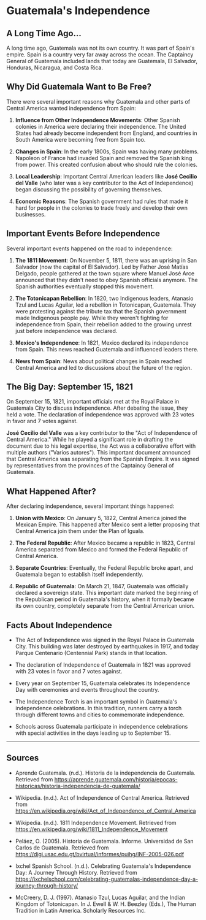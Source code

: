 # Guatemala's Independence

## A Long Time Ago...

A long time ago, Guatemala was not its own country. It was part of Spain's empire. Spain is a country very far away across the ocean. The Captaincy General of Guatemala included lands that today are Guatemala, El Salvador, Honduras, Nicaragua, and Costa Rica.

## Why Did Guatemala Want to Be Free?

There were several important reasons why Guatemala and other parts of Central America wanted independence from Spain:

1. **Influence from Other Independence Movements**: Other Spanish colonies in America were declaring their independence. The United States had already become independent from England, and countries in South America were becoming free from Spain too.

2. **Changes in Spain**: In the early 1800s, Spain was having many problems. Napoleon of France had invaded Spain and removed the Spanish king from power. This created confusion about who should rule the colonies.

3. **Local Leadership**: Important Central American leaders like **José Cecilio del Valle** (who later was a key contributor to the Act of Independence) began discussing the possibility of governing themselves.

4. **Economic Reasons**: The Spanish government had rules that made it hard for people in the colonies to trade freely and develop their own businesses.

## Important Events Before Independence

Several important events happened on the road to independence:

1. **The 1811 Movement**: On November 5, 1811, there was an uprising in San Salvador (now the capital of El Salvador). Led by Father José Matías Delgado, people gathered at the town square where Manuel José Arce announced that they didn't need to obey Spanish officials anymore. The Spanish authorities eventually stopped this movement.

2. **The Totonicapan Rebellion**: In 1820, two Indigenous leaders, Atanasio Tzul and Lucas Aguilar, led a rebellion in Totonicapan, Guatemala. They were protesting against the tribute tax that the Spanish government made Indigenous people pay. While they weren't fighting for independence from Spain, their rebellion added to the growing unrest just before independence was declared.

3. **Mexico's Independence**: In 1821, Mexico declared its independence from Spain. This news reached Guatemala and influenced leaders there.

4. **News from Spain**: News about political changes in Spain reached Central America and led to discussions about the future of the region.

## The Big Day: September 15, 1821

On September 15, 1821, important officials met at the Royal Palace in Guatemala City to discuss independence. After debating the issue, they held a vote. The declaration of independence was approved with 23 votes in favor and 7 votes against.

**José Cecilio del Valle** was a key contributor to the "Act of Independence of Central America." While he played a significant role in drafting the document due to his legal expertise, the Act was a collaborative effort with multiple authors ("Varios autores"). This important document announced that Central America was separating from the Spanish Empire. It was signed by representatives from the provinces of the Captaincy General of Guatemala.

## What Happened After?

After declaring independence, several important things happened:

1. **Union with Mexico**: On January 5, 1822, Central America joined the Mexican Empire. This happened after Mexico sent a letter proposing that Central America join them under the Plan of Iguala.

2. **The Federal Republic**: After Mexico became a republic in 1823, Central America separated from Mexico and formed the Federal Republic of Central America.

3. **Separate Countries**: Eventually, the Federal Republic broke apart, and Guatemala began to establish itself independently.

4. **Republic of Guatemala**: On March 21, 1847, Guatemala was officially declared a sovereign state. This important date marked the beginning of the Republican period in Guatemala's history, when it formally became its own country, completely separate from the Central American union.

## Facts About Independence

* The Act of Independence was signed in the Royal Palace in Guatemala City. This building was later destroyed by earthquakes in 1917, and today Parque Centenario (Centennial Park) stands in that location.

* The declaration of Independence of Guatemala in 1821 was approved with 23 votes in favor and 7 votes against.

* Every year on September 15, Guatemala celebrates its Independence Day with ceremonies and events throughout the country.

* The Independence Torch is an important symbol in Guatemala's independence celebrations. In this tradition, runners carry a torch through different towns and cities to commemorate independence.

* Schools across Guatemala participate in independence celebrations with special activities in the days leading up to September 15.

---

## Sources

* Aprende Guatemala. (n.d.). Historia de la independencia de Guatemala. Retrieved from https://aprende.guatemala.com/historia/epocas-historicas/historia-independencia-de-guatemala/

* Wikipedia. (n.d.). Act of Independence of Central America. Retrieved from https://en.wikipedia.org/wiki/Act_of_Independence_of_Central_America

* Wikipedia. (n.d.). 1811 Independence Movement. Retrieved from https://en.wikipedia.org/wiki/1811_Independence_Movement

* Peláez, O. (2005). Historia de Guatemala. Informe. Universidad de San Carlos de Guatemala. Retrieved from https://digi.usac.edu.gt/bvirtual/informes/puihg/INF-2005-026.pdf

* Ixchel Spanish School. (n.d.). Celebrating Guatemala's Independence Day: A Journey Through History. Retrieved from https://ixchelschool.com/celebrating-guatemalas-independence-day-a-journey-through-history/

* McCreery, D. J. (1997). Atanasio Tzul, Lucas Aguilar, and the Indian Kingdom of Totonicapan. In J. Ewell & W. H. Beezley (Eds.), The Human Tradition in Latin America. Scholarly Resources Inc.
